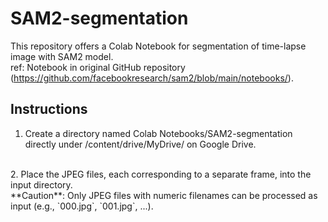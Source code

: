 # SAM2-segmentation

This repository offers a Colab Notebook for segmentation of time-lapse image with SAM2 model.<br>
ref: Notebook in original GitHub repository (https://github.com/facebookresearch/sam2/blob/main/notebooks/).<br>

## Instructions

1. Create a directory named Colab Notebooks/SAM2-segmentation directly under /content/drive/MyDrive/ on Google Drive.<br>
<br>
2. Place the JPEG files, each corresponding to a separate frame, into the input directory.  <br>
   **Caution**: Only JPEG files with numeric filenames can be processed as input (e.g., `000.jpg`, `001.jpg`, ...).
